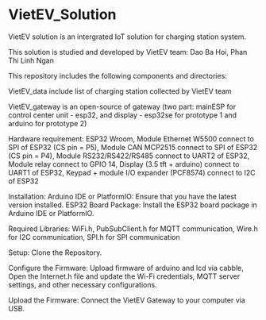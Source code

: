 # VietEV_Solution

VietEV solution is an intergrated IoT solution for charging station system.

This solution is studied and developed by VietEV team: Dao Ba Hoi, Phan Thi Linh Ngan

This repository includes the following components and directories:

VietEV_data include list of charging station collected by VietEV team

VietEV_gateway is an open-source of gateway (two part: mainESP for control center unit - esp32, and display - esp32se for prototype 1 and arduino for prototype 2)


Hardware requirement: ESP32 Wroom, Module Ethernet W5500 connect to SPI of ESP32 (CS pin = P5), Module CAN MCP2515 connect to SPI of ESP32 (CS pin = P4), Module RS232/RS422/RS485 connect to UART2 of ESP32, Module relay connect to GPIO 14, Display (3.5 tft + arduino) connect to UART1 of ESP32, Keypad + module I/O expander (PCF8574) connect to I2C of ESP32

Installation: Arduino IDE or PlatformIO: Ensure that you have the latest version installed. ESP32 Board Package: Install the ESP32 board package in Arduino IDE or PlatformIO.

Required Libraries: WiFi.h, PubSubClient.h for MQTT communication, Wire.h for I2C communication, SPI.h for SPI communication

Setup: Clone the Repository.

Configure the Firmware: Upload firmware of arduino and lcd via cabble, Open the Internet.h file and update the Wi-Fi credentials, MQTT server settings, and other necessary configurations.

Upload the Firmware: Connect the VietEV Gateway to your computer via USB.
